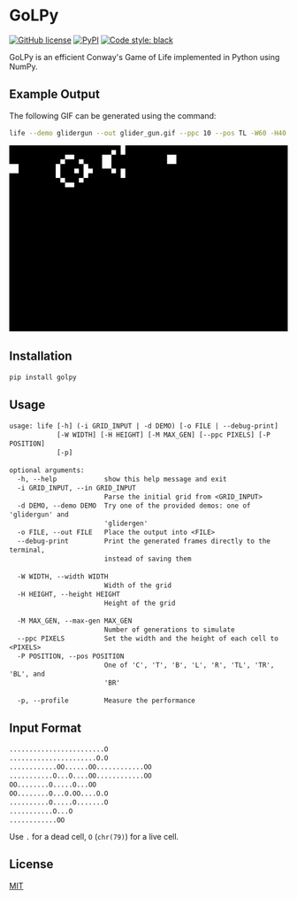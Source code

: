 # GoLPy
[![GitHub
license](https://img.shields.io/github/license/Zeta611/golpy?style=flat-square)](https://github.com/Zeta611/golpy/blob/master/LICENSE)
[![PyPI](https://img.shields.io/pypi/v/golpy?style=flat-square)](https://pypi.org/project/golpy/)
[![Code style: black](https://img.shields.io/badge/code%20style-black-000000.svg?style=flat-square)](https://github.com/psf/black)

GoLPy is an efficient Conway's Game of Life implemented in Python using NumPy.

## Example Output
The following GIF can be generated using the command:
```sh
life --demo glidergun --out glider_gun.gif --ppc 10 --pos TL -W60 -H40
```

![The Gosper Glider Gun](glider_gun.gif)

## Installation
```
pip install golpy
```

## Usage
```
usage: life [-h] (-i GRID_INPUT | -d DEMO) [-o FILE | --debug-print]
            [-W WIDTH] [-H HEIGHT] [-M MAX_GEN] [--ppc PIXELS] [-P POSITION]
            [-p]

optional arguments:
  -h, --help            show this help message and exit
  -i GRID_INPUT, --in GRID_INPUT
                        Parse the initial grid from <GRID_INPUT>
  -d DEMO, --demo DEMO  Try one of the provided demos: one of 'glidergun' and
                        'glidergen'
  -o FILE, --out FILE   Place the output into <FILE>
  --debug-print         Print the generated frames directly to the terminal,
                        instead of saving them

  -W WIDTH, --width WIDTH
                        Width of the grid
  -H HEIGHT, --height HEIGHT
                        Height of the grid

  -M MAX_GEN, --max-gen MAX_GEN
                        Number of generations to simulate
  --ppc PIXELS          Set the width and the height of each cell to <PIXELS>
  -P POSITION, --pos POSITION
                        One of 'C', 'T', 'B', 'L', 'R', 'TL', 'TR', 'BL', and
                        'BR'

  -p, --profile         Measure the performance
```

## Input Format
```
........................O
......................O.O
............OO......OO............OO
...........O...O....OO............OO
OO........O.....O...OO
OO........O...O.OO....O.O
..........O.....O.......O
...........O...O
............OO
```

Use `.` for a dead cell, `O` (`chr(79)`) for a live cell.

## License
[MIT](LICENSE)
